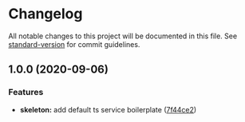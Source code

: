 # Changelog

All notable changes to this project will be documented in this file. See [standard-version](https://github.com/conventional-changelog/standard-version) for commit guidelines.

## 1.0.0 (2020-09-06)


### Features

* **skeleton:** add default ts service boilerplate ([7f44ce2](https://github.com/MapColonies/exporter-trigger/commit/7f44ce20a96f354790ea12bb08b9953e7f01f1ac))
